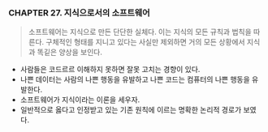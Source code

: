 ### CHAPTER 27. 지식으로서의 소프트웨어 

> 소프트웨어는 지식으로 만든 단단한 실체다. 이는 지식의 모든 규칙과 법칙을 따른다. 
> 구체적인 형태를 지니고 있다는 사실만 제외하면 거의 모든 상황에서 지식과 똑깉은 양상을 보인다.

- 사람들은 코드르르 이해하지 못하면 잘못 고치는 경향이 있다. 
- 나쁜 데이터는 사람의 나쁜 행동을 유발하고 나쁜 코드는 컴퓨터의 나쁜 행동을 유발한다.
- 소프트웨어가 지식이라는 이론을 세우자. 
- 일반적으로 옳다고 인정받고 있는 기존 원칙에 이르는 명확한 논리적 경로가 보였다. 